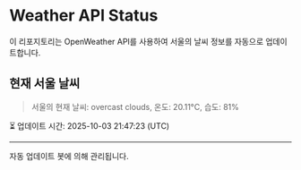 
# Weather API Status

이 리포지토리는 OpenWeather API를 사용하여 서울의 날씨 정보를 자동으로 업데이트합니다.

## 현재 서울 날씨
> 서울의 현재 날씨: overcast clouds, 온도: 20.11°C, 습도: 81%

⏳ 업데이트 시간: 2025-10-03 21:47:23 (UTC)

---
자동 업데이트 봇에 의해 관리됩니다.

